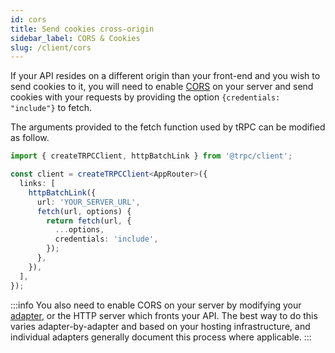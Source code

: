 ```yaml
---
id: cors
title: Send cookies cross-origin
sidebar_label: CORS & Cookies
slug: /client/cors
---
```


If your API resides on a different origin than your front-end and you wish to send cookies to it, you will need to enable [CORS](https://developer.mozilla.org/en-US/docs/Web/HTTP/CORS) on your server and send cookies with your requests by providing the option `{credentials: "include"}` to fetch.

The arguments provided to the fetch function used by tRPC can be modified as follow.

```ts title='app.ts'
import { createTRPCClient, httpBatchLink } from '@trpc/client';

const client = createTRPCClient<AppRouter>({
  links: [
    httpBatchLink({
      url: 'YOUR_SERVER_URL',
      fetch(url, options) {
        return fetch(url, {
          ...options,
          credentials: 'include',
        });
      },
    }),
  ],
});
```

:::info
You also need to enable CORS on your server by modifying your [adapter](/docs/server/adapters), or the HTTP server which fronts your API. The best way to do this varies adapter-by-adapter and based on your hosting infrastructure, and individual adapters generally document this process where applicable.
:::
